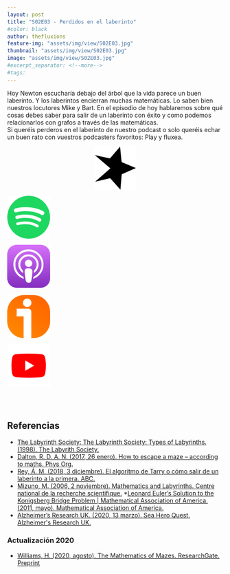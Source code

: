 ```yaml
---
layout: post
title: "S02E03 - Perdidos en el laberinto"
#color: black
author: thefluxions
feature-img: "assets/img/view/S02E03.jpg"
thumbnail: "assets/img/view/S02E03.jpg"
image: "assets/img/view/S02E03.jpg"
#excerpt_separator: <!--more-->
#tags: 
---
```


Hoy Newton escucharía debajo del árbol que la vida parece un buen laberinto. Y los laberintos encierran muchas matemáticas. Lo saben bien nuestros locutores Mike y Bart. En el episodio de hoy hablaremos sobre qué cosas debes saber para salir de un laberinto con éxito y como podemos relacionarlos con grafos a través de las matemáticas.
<br>Si queréis perderos en el laberinto de nuestro podcast o solo queréis echar un buen rato con vuestros podcasters favoritos: Play y fluxea.
<br>
<p align="center">
<a href="https://www.spreaker.com/user/radiolabugr/the-fluxions3" target="_blank"><img src="https://raw.githubusercontent.com/thefluxions/thefluxions.github.io/master/assets/img/archive/spreaker-logo.png" height="100" align="center"></a>

<a href="https://open.spotify.com/episode/1b1PwcNG8H9HDwURSDgNBY?si=DpEzyogrTmWdRC-N7wfVxw" target="_blank"><img src="https://raw.githubusercontent.com/thefluxions/thefluxions.github.io/master/assets/img/archive/spotify-logo.png" height="100" align="center"></a>

<a href="https://podcasts.apple.com/es/podcast/2x03-perdidos-en-el-laberinto/id1492409246?i=1000465586536" target="_blank"><img src="https://raw.githubusercontent.com/thefluxions/thefluxions.github.io/master/assets/img/archive/apple-logo.png" height="100" align="center"></a>
<br><br>
<a href="https://www.ivoox.com/2x03-perdidos-laberinto-audios-mp3_rf_47726892_1.html" target="_blank"><img src="https://raw.githubusercontent.com/thefluxions/thefluxions.github.io/master/assets/img/archive/ivoox-logo.png" height="100" align="center"></a>

<a href="" target="_blank"><img src="https://raw.githubusercontent.com/thefluxions/thefluxions.github.io/master/assets/img/archive/youtube-logo.png" height="100" align="center"></a>
</p>

<br><br>

## Referencias

* [The Labyrinth Society: The Labyrinth Society: Types of Labyrinths. (1998). The Labyrith Society.](https://labyrinthsociety.org/labyrinth-types)
* [Dalton, R. D. A. N. (2017, 26 enero). How to escape a maze – according to maths. Phys Org.](https://phys.org/news/2017-01-maze-maths.html)
* [Rey, Á. M. (2018, 3 diciembre). El algoritmo de Tarry o cómo salir de un laberinto a la primera. ABC.](https://www.abc.es/ciencia/abci-algoritmo-tarry-o-como-salir-laberinto-primera-201812030300_noticia.html)
* [Mizuno, M. (2006, 2 noviembre). Mathematics and Labyrinths. Centre national de la recherche scientifique.](http://www.rehseis.cnrs.fr/IMG/pdf/Mitsuko_1122.pdf)
*[Leonard Euler’s Solution to the Konigsberg Bridge Problem | Mathematical Association of America. (2011, mayo). Mathematical Association of America.](https://www.maa.org/press/periodicals/convergence/leonard-eulers-solution-to-the-konigsberg-bridge-problem)
* [Alzheimer’s Research UK. (2020, 13 marzo). Sea Hero Quest. Alzheimer's Research UK.](https://www.alzheimersresearchuk.org/research/for-researchers/resources-and-information/sea-hero-quest/)

### Actualización 2020

* [Williams, H. (2020, agosto). The Mathematics of Mazes. ResearchGate. Preprint](https://www.researchgate.net/publication/343615560_The_Mathematics_of_Mazes)